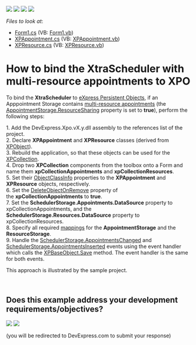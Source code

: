 <!-- default badges list -->
![](https://img.shields.io/endpoint?url=https://codecentral.devexpress.com/api/v1/VersionRange/128633852/15.2.4%2B)
[![](https://img.shields.io/badge/Open_in_DevExpress_Support_Center-FF7200?style=flat-square&logo=DevExpress&logoColor=white)](https://supportcenter.devexpress.com/ticket/details/E81)
[![](https://img.shields.io/badge/📖_How_to_use_DevExpress_Examples-e9f6fc?style=flat-square)](https://docs.devexpress.com/GeneralInformation/403183)
[![](https://img.shields.io/badge/💬_Leave_Feedback-feecdd?style=flat-square)](#does-this-example-address-your-development-requirementsobjectives)
<!-- default badges end -->
<!-- default file list -->
*Files to look at*:

* [Form1.cs](./CS/XPO_MultiResource_Example/Form1.cs) (VB: [Form1.vb](./VB/XPO_MultiResource_Example/Form1.vb))
* [XPAppointment.cs](./CS/XPO_MultiResource_Example/XPAppointment.cs) (VB: [XPAppointment.vb](./VB/XPO_MultiResource_Example/XPAppointment.vb))
* [XPResource.cs](./CS/XPO_MultiResource_Example/XPResource.cs) (VB: [XPResource.vb](./VB/XPO_MultiResource_Example/XPResource.vb))
<!-- default file list end -->
# How to bind the XtraScheduler with multi-resource appointments to XPO


<p>To bind the <strong>XtraScheduler</strong> to <a href="http://devexpress.com/Products/NET/XPO/">eXpress Persistent Objects</a>, if an Apppointment Storage contains <a href="https://documentation.devexpress.com/#WindowsForms/CustomDocument4217">multi-resource appointments</a> (the <a href="http://devexpress.com/Help/Content.aspx?help=XtraScheduler&document=DevExpressXtraSchedulerAppointmentStorageResourceSharingtopic.htm">AppointmentStorage.ResourceSharing</a> property is set to <strong>true</strong>), perform the following steps:</p>
<p>1. Add the DevExpress.Xpo.vX.y.dll assembly to the references list of the project.<br />2. Declare <strong>XPAppointment</strong> and <strong>XPResource</strong> classes (derived from <a href="http://documentation.devexpress.com/#XPO/CustomDocument2030">XPObject</a>).<br />3. Rebuild the application, so that these objects can be used for the <a href="http://documentation.devexpress.com/#XPO/CustomDocument2031">XPCollection</a>.<br />4. Drop two <strong>XPCollection</strong> components from the toolbox onto a Form and name them <strong>xpCollectionAppointments</strong> and <strong>xpCollectionResources</strong>.<br />5. Set their <a href="http://documentation.devexpress.com/#XPO/DevExpressXpoXPCollection_ObjectClassInfotopic">ObjectClassInfo</a> properties to the <strong>XPAppointment</strong> and <strong>XPResource</strong> objects, respectively.<br />6. Set the <a href="http://help.devexpress.com/#CoreLibraries/DevExpressXpoXPBaseCollection_DeleteObjectOnRemovetopic">DeleteObjectOnRemove</a> property of the <strong>xpCollectionAppointments</strong> to <strong>true</strong>.<br />7. Set the <strong>SchedulerStorage.Appointments.DataSource</strong> property to xpCollectionAppointments, and the <strong>SchedulerStorage.Resources.DataSource</strong> property to xpCollectionResources.<br />8. Specify all required <a href="http://documentation.devexpress.com/#WindowsForms/CustomDocument3289">mappings</a> for the <strong>AppointmentStorage</strong> and the <strong>ResourceStorage</strong>.<br />9. Handle the <a href="http://documentation.devexpress.com/#WindowsForms/DevExpressXtraSchedulerSchedulerStorageBase_AppointmentsChangedtopic">SchedulerStorage.AppointmentsChanged</a> and <a href="http://documentation.devexpress.com/#WindowsForms/DevExpressXtraSchedulerSchedulerStorageBase_AppointmentsInsertedtopic">SchedulerStorage.AppointmentsInserted</a> events using the event handler which calls the <a href="http://documentation.devexpress.com/#XPO/DevExpressXpoXPBaseObject_Savetopic">XPBaseObject.Save</a> method. The event handler is the same for both events.</p>
<p>This approach is illustrated by the sample project.</p>

<br/>


<!-- feedback -->
## Does this example address your development requirements/objectives?

[<img src="https://www.devexpress.com/support/examples/i/yes-button.svg"/>](https://www.devexpress.com/support/examples/survey.xml?utm_source=github&utm_campaign=winforms-scheduler-bind-xpo-multi-resource-appointments&~~~was_helpful=yes) [<img src="https://www.devexpress.com/support/examples/i/no-button.svg"/>](https://www.devexpress.com/support/examples/survey.xml?utm_source=github&utm_campaign=winforms-scheduler-bind-xpo-multi-resource-appointments&~~~was_helpful=no)

(you will be redirected to DevExpress.com to submit your response)
<!-- feedback end -->
